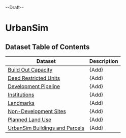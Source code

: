 --Draft--

# UrbanSim

## Dataset Table of Contents

**Dataset**|**Description**
-----|-----
[Build Out Capacity](build-out-capacity.md)|{Add}
[Deed Restricted Units](deed-restricted-units.md)|{Add}
[Development Pipeline](development-pipeline.md)|{Add}
[Institutions](institutions.md)|{Add}
[Landmarks](landmarks.md)|{Add}
[Non-Development Sites](non-development-sites.md)|{Add}
[Planned Land Use](plu.md)|{Add}
[UrbanSim Buildings and Parcels](urbansim-buildings-parcels.md)|{Add}

